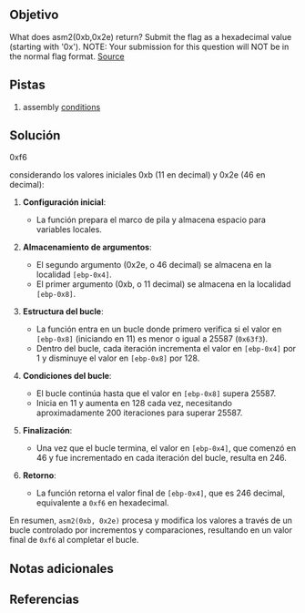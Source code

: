 ## Objetivo
What does asm2(0xb,0x2e) return? Submit the flag as a hexadecimal value (starting with '0x'). NOTE: Your submission for this question will NOT be in the normal flag format. [Source](https://jupiter.challenges.picoctf.org/static/717467c8c8b4332ea5873ad8fe7b2dad/test.S)


## Pistas
1. assembly [conditions](https://www.tutorialspoint.com/assembly_programming/assembly_conditions.htm)


## Solución
0xf6

considerando los valores iniciales 0xb (11 en decimal) y 0x2e (46 en decimal):

1. **Configuración inicial**:
    
    - La función prepara el marco de pila y almacena espacio para variables locales.
2. **Almacenamiento de argumentos**:
    
    - El segundo argumento (0x2e, o 46 decimal) se almacena en la localidad `[ebp-0x4]`.
    - El primer argumento (0xb, o 11 decimal) se almacena en la localidad `[ebp-0x8]`.
3. **Estructura del bucle**:
    
    - La función entra en un bucle donde primero verifica si el valor en `[ebp-0x8]` (iniciando en 11) es menor o igual a 25587 (`0x63f3`).
    - Dentro del bucle, cada iteración incrementa el valor en `[ebp-0x4]` por 1 y disminuye el valor en `[ebp-0x8]` por 128.
4. **Condiciones del bucle**:
    
    - El bucle continúa hasta que el valor en `[ebp-0x8]` supera 25587.
    - Inicia en 11 y aumenta en 128 cada vez, necesitando aproximadamente 200 iteraciones para superar 25587.
5. **Finalización**:
    
    - Una vez que el bucle termina, el valor en `[ebp-0x4]`, que comenzó en 46 y fue incrementado en cada iteración del bucle, resulta en 246.
6. **Retorno**:
    
    - La función retorna el valor final de `[ebp-0x4]`, que es 246 decimal, equivalente a `0xf6` en hexadecimal.

En resumen, `asm2(0xb, 0x2e)` procesa y modifica los valores a través de un bucle controlado por incrementos y comparaciones, resultando en un valor final de `0xf6` al completar el bucle.
## Notas adicionales

## Referencias


